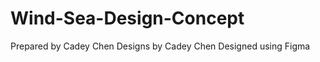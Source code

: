 # Wind-Sea-Design-Concept
  Prepared by Cadey Chen
  Designs by Cadey Chen
  Designed using Figma 

